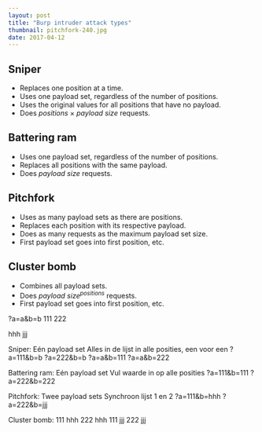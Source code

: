 ```yaml
---
layout: post
title: "Burp intruder attack types"
thumbnail: pitchfork-240.jpg
date: 2017-04-12
---
```


## Sniper

* Replaces one position at a time.
* Uses one payload set, regardless of the number of positions.
* Uses the original values for all positions that have no payload.
* Does *positions* × *payload size* requests.

## Battering ram

* Uses one payload set, regardless of the number of positions.
* Replaces all positions with the same payload.
* Does *payload size* requests.

## Pitchfork

* Uses as many payload sets as there are positions.
* Replaces each position with its respective payload.
* Does as many requests as the maximum payload set size.
* First payload set goes into first position, etc.

## Cluster bomb

* Combines all payload sets.
* Does *payload size*<sup>*positions*</sup> requests.
* First payload set goes into first position, etc.

?a=a&b=b
111
222

hhh
jjj

Sniper:
Eén payload set
Alles in de lijst in alle posities, een voor een
?a=111&b=b
?a=222&b=b
?a=a&b=111
?a=a&b=222

Battering ram:
Eén payload set
Vul waarde in op alle posities
?a=111&b=111
?a=222&b=222

Pitchfork:
Twee payload sets
Synchroon lijst 1 en 2
?a=111&b=hhh
?a=222&b=jjj

Cluster bomb:
111 hhh
222 hhh
111 jjj
222 jjj

